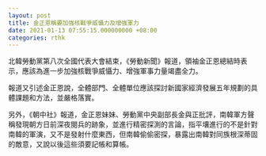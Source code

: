 ```yaml
---
layout: post
title: 金正恩稱要加強核戰爭威懾力及增強軍力
date: 2021-01-13 07:55:15.000000000 +08:00
categories: rthk
---
```


北韓勞動黨第八次全國代表大會結束，《勞動新聞》報道，領袖金正恩總結時表示，應該為進一步加強核戰爭威懾力、增強軍事力量竭盡全力。

報道又引述金正恩說，全體部門、全體單位應該探討新國家經濟發展五年規劃的具體課題和方法，並嚴格落實。

另外，《朝中社》報道，金正恩妹妹、勞動黨中央副部長金與正批評，南韓軍方聲稱發現朝方日前深夜閱兵的跡象，並進行精密探測的言論，指平壤進行的不是針對南韓的軍演，又不是發射什麼東西，但南韓偷偷密探，暴露出南韓對同族根深蒂固的敵意，又說以後這些須要記帳和算帳。
